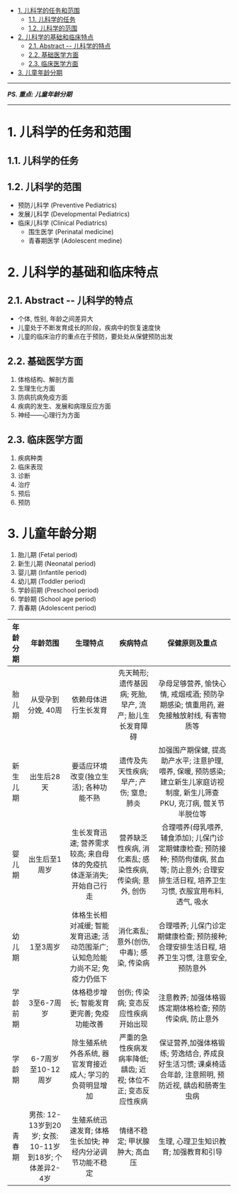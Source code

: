 - [1. 儿科学的任务和范围](#1-儿科学的任务和范围)
  - [1.1. 儿科学的任务](#11-儿科学的任务)
  - [1.2. 儿科学的范围](#12-儿科学的范围)
- [2. 儿科学的基础和临床特点](#2-儿科学的基础和临床特点)
  - [2.1. Abstract -- 儿科学的特点](#21-abstract----儿科学的特点)
  - [2.2. 基础医学方面](#22-基础医学方面)
  - [2.3. 临床医学方面](#23-临床医学方面)
- [3. 儿童年龄分期](#3-儿童年龄分期)

---

***PS. 重点: 儿童年龄分期***

---

# 1. 儿科学的任务和范围

## 1.1. 儿科学的任务

## 1.2. 儿科学的范围

- 预防儿科学 (Preventive Pediatrics)
- 发展儿科学 (Developmental Pediatrics)
- 临床儿科学 (Clinical Pediatrics)
  - 围生医学 (Perinatal medicine)
  - 青春期医学 (Adolescent medine)

# 2. 儿科学的基础和临床特点

## 2.1. Abstract -- 儿科学的特点

- 个体, 性别, 年龄之间差异大
- 儿童处于不断发育成长的阶段，疾病中的恢复速度快
- 儿童的临床治疗的重点在于预防，要处处从保健预防出发

## 2.2. 基础医学方面

1. 体格结构、解剖方面
2. 生理生化方面
3. 防病抗病免疫方面
4. 疾病的发生、发展和病理反应方面
5. 神经——心理行为方面

## 2.3. 临床医学方面

1. 疾病种类
2. 临床表现
3. 诊断
4. 治疗
5. 预后
6. 预防

# 3. 儿童年龄分期

1. 胎儿期 (Fetal period)
2. 新生儿期 (Neonatal period)
3. 婴儿期 (Infantile period)
4. 幼儿期 (Toddler period)
5. 学龄前期 (Preschool period)
6. 学龄期 (School age period)
7. 青春期 (Adolescent period)

| 年龄分期 | 年龄范围 | 生理特点 | 疾病特点 | 保健原则及重点 |
| :---: | :---: | :---: | :---: | :---: |
| 胎儿期 | 从受孕到分娩, 40周 | 依赖母体进行生长发育 | 先天畸形; 遗传基因病; 死胎, 早产, 流产; 胎儿生长发育障碍 | 孕母足够营养, 愉快心情, 戒烟戒酒; 预防孕期感染; 慎重用药, 避免接触放射线, 有害物质等 |
| 新生儿期 | 出生后28天 | 要适应环境改变(独立生活); 各种功能不熟 | 遗传及先天性疾病; 早产; 产伤; 窒息; 肺炎 | 加强围产期保健, 提高助产水平; 注意护理, 喂养, 保暖, 预防感染; 建立新生儿家庭访视制度, 新生儿筛查PKU, 克汀病, 髋关节半脱位等 |
| 婴儿期 | 出生后至1周岁 | 生长发育迅速; 营养需求较高; 来自母体的免疫抗体逐渐消失; 开始自己行走 | 营养缺乏性疾病, 消化紊乱; 感染性疾病, 传染病; 意外, 创伤 | 合理喂养(母乳喂养, 辅食添加); 儿保门诊定期健康检查; 预防接种; 预防佝偻病, 贫血等; 防止意外; 合理安排生活日程, 培养卫生习惯, 衣服宜用布料, 透气, 吸水 |
| 幼儿期 | 1至3周岁 | 体格生长相对减缓; 智能发育迅速; 活动范围渐广; 认知危险能力尚不足; 免疫力仍低下 | 消化紊乱; 意外(创伤, 中毒); 感染, 传染病 | 合理喂养; 儿保门诊定期健康检查; 预防接种; 合理安排生活日程, 培养卫生习惯, 注意安全, 预防意外 |
| 学龄前期 | 3至6-7周岁 | 体格稳步增长; 智能发育更完善; 免疫功能改善 | 创伤; 传染病; 变态反应性疾病开始出现 | 注意教养; 加强体格锻炼定期体格检查; 预防传染病, 防止意外 |
| 学龄期 | 6-7周岁至10-12周岁 | 除生殖系统外各系统, 器官发育接近成人; 学习的负荷明显增加 | 严重的急性疾病发病率降低; 龋齿; 近视; 体位不正; 变态反应性疾病 | 保证营养,加强体格锻练; 劳逸结合, 养成良好生活习惯; 课桌椅适合年龄, 注意照明, 预防近视, 龋齿和肠寄生虫病 |
| 青春期 | 男孩: 12-13岁到20岁; 女孩: 10-11岁到18岁; 个体差异2-4岁 | 生殖系统迅速发育; 体格生长加快; 神经内分泌调节功能不稳定 | 情绪不稳定; 甲状腺肿大; 高血压 | 生理, 心理卫生知识教育; 加强教育和引导 |